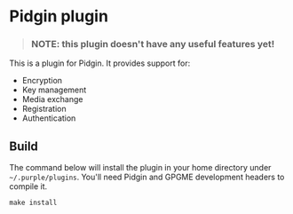 Pidgin plugin
=============

> ### NOTE: this plugin doesn't have any useful features yet!

This is a plugin for Pidgin. It provides support for:

* Encryption
* Key management
* Media exchange
* Registration
* Authentication

## Build

The command below will install the plugin in your home directory under
`~/.purple/plugins`. You'll need Pidgin and GPGME development headers to compile it.

```
make install
```
